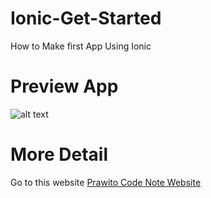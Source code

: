 # Ionic-Get-Started
How to Make first App Using Ionic
# Preview App
![alt text](http://2.bp.blogspot.com/-wBz8S4_s4iA/Vj7RfV-4YsI/AAAAAAAAB48/S2ET5tzXezc/s1600/6%2Bionic%2Bserve.PNG "Preview App")
# More Detail
Go to this website [Prawito Code Note Website](http://prawitocodenote.blogspot.co.id/ "Prawito Code Note website")
